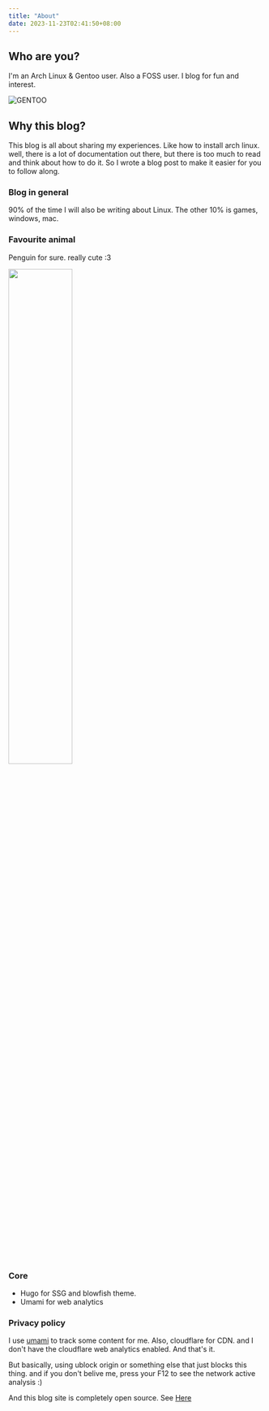 ```yaml
---
title: "About"
date: 2023-11-23T02:41:50+08:00
---
```


## Who are you?

I'm an Arch Linux & Gentoo user. Also a FOSS user. I blog for fun and interest.

![GENTOO](https://styles.redditmedia.com/t5_2qrnc/styles/communityIcon_hist2hbkf2711.png)

## Why this blog?

This blog is all about sharing my experiences. Like how to install arch linux. well, there is a lot of documentation out there, but there is too much to read and think about how to do it. So I wrote a blog post to make it easier for you to follow along.

### Blog in general

90% of the time I will also be writing about Linux. The other 10% is games, windows, mac.

### Favourite animal

Penguin for sure. really cute :3

<img src="https://imagepng.org/wp-content/uploads/2017/06/pinguim-linux-tux.png" width="50%">

### Core

- Hugo for SSG and blowfish theme.
- Umami for web analytics

### Privacy policy

I use [umami](https://github.com/umami-software/umami) to track some content for me. Also, cloudflare for CDN. and I don't have the cloudflare web analytics enabled. And that's it.

But basically, using ublock origin or something else that just blocks this thing. and if you don't belive me, press your F12 to see the network active analysis :)

And this blog site is completely open source. See [Here](https://codeberg.org/Arcsly/Server)